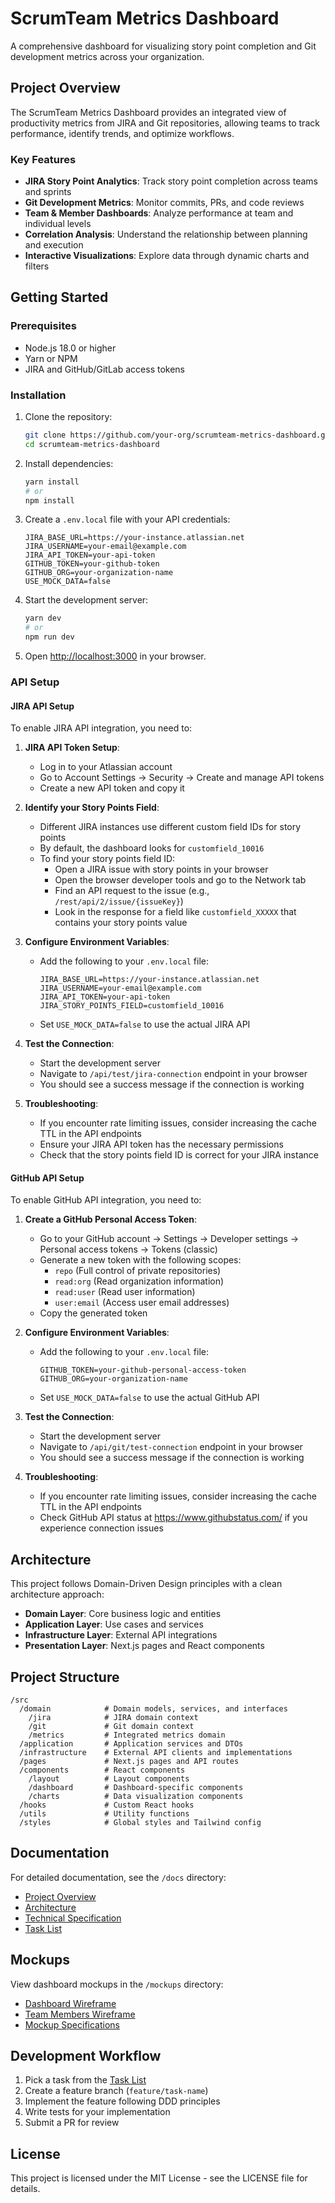 # ScrumTeam Metrics Dashboard

A comprehensive dashboard for visualizing story point completion and Git development metrics across your organization.

## Project Overview

The ScrumTeam Metrics Dashboard provides an integrated view of productivity metrics from JIRA and Git repositories, allowing teams to track performance, identify trends, and optimize workflows.

### Key Features

- **JIRA Story Point Analytics**: Track story point completion across teams and sprints
- **Git Development Metrics**: Monitor commits, PRs, and code reviews
- **Team & Member Dashboards**: Analyze performance at team and individual levels
- **Correlation Analysis**: Understand the relationship between planning and execution
- **Interactive Visualizations**: Explore data through dynamic charts and filters

## Getting Started

### Prerequisites

- Node.js 18.0 or higher
- Yarn or NPM
- JIRA and GitHub/GitLab access tokens

### Installation

1. Clone the repository:
   ```bash
   git clone https://github.com/your-org/scrumteam-metrics-dashboard.git
   cd scrumteam-metrics-dashboard
   ```

2. Install dependencies:
   ```bash
   yarn install
   # or
   npm install
   ```

3. Create a `.env.local` file with your API credentials:
   ```
   JIRA_BASE_URL=https://your-instance.atlassian.net
   JIRA_USERNAME=your-email@example.com
   JIRA_API_TOKEN=your-api-token
   GITHUB_TOKEN=your-github-token
   GITHUB_ORG=your-organization-name
   USE_MOCK_DATA=false
   ```

4. Start the development server:
   ```bash
   yarn dev
   # or
   npm run dev
   ```

5. Open [http://localhost:3000](http://localhost:3000) in your browser.

### API Setup

#### JIRA API Setup

To enable JIRA API integration, you need to:

1. **JIRA API Token Setup**:
   - Log in to your Atlassian account
   - Go to Account Settings → Security → Create and manage API tokens
   - Create a new API token and copy it

2. **Identify your Story Points Field**:
   - Different JIRA instances use different custom field IDs for story points
   - By default, the dashboard looks for `customfield_10016`
   - To find your story points field ID:
     - Open a JIRA issue with story points in your browser
     - Open the browser developer tools and go to the Network tab
     - Find an API request to the issue (e.g., `/rest/api/2/issue/{issueKey}`)  
     - Look in the response for a field like `customfield_XXXXX` that contains your story points value

3. **Configure Environment Variables**:
   - Add the following to your `.env.local` file:
     ```
     JIRA_BASE_URL=https://your-instance.atlassian.net
     JIRA_USERNAME=your-email@example.com
     JIRA_API_TOKEN=your-api-token
     JIRA_STORY_POINTS_FIELD=customfield_10016
     ```
   - Set `USE_MOCK_DATA=false` to use the actual JIRA API

4. **Test the Connection**:
   - Start the development server
   - Navigate to `/api/test/jira-connection` endpoint in your browser
   - You should see a success message if the connection is working

5. **Troubleshooting**:
   - If you encounter rate limiting issues, consider increasing the cache TTL in the API endpoints
   - Ensure your JIRA API token has the necessary permissions
   - Check that the story points field ID is correct for your JIRA instance

#### GitHub API Setup

To enable GitHub API integration, you need to:

1. **Create a GitHub Personal Access Token**:
   - Go to your GitHub account → Settings → Developer settings → Personal access tokens → Tokens (classic)
   - Generate a new token with the following scopes:
     - `repo` (Full control of private repositories)
     - `read:org` (Read organization information)
     - `read:user` (Read user information)
     - `user:email` (Access user email addresses)
   - Copy the generated token

2. **Configure Environment Variables**:
   - Add the following to your `.env.local` file:
     ```
     GITHUB_TOKEN=your-github-personal-access-token
     GITHUB_ORG=your-organization-name
     ```
   - Set `USE_MOCK_DATA=false` to use the actual GitHub API

3. **Test the Connection**:
   - Start the development server
   - Navigate to `/api/git/test-connection` endpoint in your browser
   - You should see a success message if the connection is working

4. **Troubleshooting**:
   - If you encounter rate limiting issues, consider increasing the cache TTL in the API endpoints
   - Check GitHub API status at https://www.githubstatus.com/ if you experience connection issues

## Architecture

This project follows Domain-Driven Design principles with a clean architecture approach:

- **Domain Layer**: Core business logic and entities
- **Application Layer**: Use cases and services
- **Infrastructure Layer**: External API integrations
- **Presentation Layer**: Next.js pages and React components

## Project Structure

```
/src
  /domain            # Domain models, services, and interfaces
    /jira            # JIRA domain context
    /git             # Git domain context
    /metrics         # Integrated metrics domain
  /application       # Application services and DTOs
  /infrastructure    # External API clients and implementations
  /pages             # Next.js pages and API routes
  /components        # React components
    /layout          # Layout components
    /dashboard       # Dashboard-specific components
    /charts          # Data visualization components
  /hooks             # Custom React hooks
  /utils             # Utility functions
  /styles            # Global styles and Tailwind config
```

## Documentation

For detailed documentation, see the `/docs` directory:

- [Project Overview](./docs/project_overview.md)
- [Architecture](./docs/architecture.md)
- [Technical Specification](./docs/technical_specification.md)
- [Task List](./docs/task_list.md)

## Mockups

View dashboard mockups in the `/mockups` directory:

- [Dashboard Wireframe](./mockups/dashboard_wireframe.svg)
- [Team Members Wireframe](./mockups/team_members_wireframe.svg)
- [Mockup Specifications](./mockups/mockup_specifications.md)

## Development Workflow

1. Pick a task from the [Task List](./docs/task_list.md)
2. Create a feature branch (`feature/task-name`)
3. Implement the feature following DDD principles
4. Write tests for your implementation
5. Submit a PR for review

## License

This project is licensed under the MIT License - see the LICENSE file for details.
